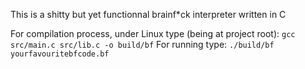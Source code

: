 This is a shitty but yet functionnal brainf*ck interpreter written in C

For compilation process, under Linux type (being at project root):
```gcc src/main.c src/lib.c -o build/bf```
For running type:
```./build/bf yourfavouritebfcode.bf```
